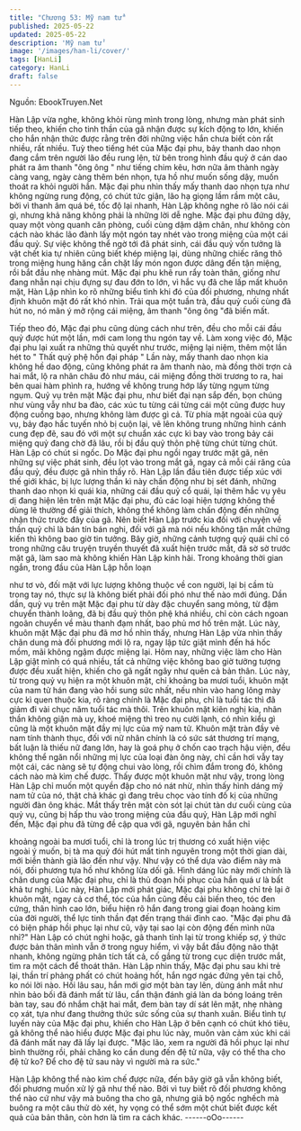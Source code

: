 ```yaml
---
title: "Chương 53: Mỹ nam tử"
published: 2025-05-22
updated: 2025-05-22
description: 'Mỹ nam tử'
image: '/images/han-li/cover/'
tags: [HanLi]
category: HanLi
draft: false
---
```


Nguồn: EbookTruyen.Net

Hàn Lập vừa nghe, không khỏi rùng mình trong lòng, nhưng màn
phát sinh tiếp theo, khiến cho tinh thần của gã nhận được sự kích
động to lớn, khiến cho hắn nhận thức được rằng trên đời những
việc hắn chưa biết còn rất nhiều, rất nhiều.
Tuỳ theo tiếng hét của Mặc đại phu, bảy thanh dao nhọn đang
cắm trên người lão đều rung lên, từ bên trong hình đầu quỷ ở cán
dao phát ra âm thanh "ông ông " như tiếng chim kêu, hơn nữa âm
thành ngày càng vang, ngày càng thêm bén nhọn, tựa hồ như
muốn sống dậy, muốn thoát ra khỏi người hắn.
Mặc đại phu nhìn thấy mấy thanh dao nhọn tựa như không ngừng
rung động, có chút tức giận, lão hạ giọng lầm rầm một câu, bởi vì
thanh âm quá bé, tốc độ lại nhanh, Hàn Lập không nghe rõ lão nói
cái gì, nhưng khả năng không phải là những lời dễ nghe.
Mặc đại phu đứng dậy, quay một vòng quanh căn phòng, cuối
cùng dậm dậm chân, như không còn cách nào khác lão đành lấy
một ngón tay nhét vào trong miệng của một cái đầu quỷ.
Sự việc không thể ngờ tới đã phát sinh, cái đầu quỷ vốn tưởng là
vật chết kia tự nhiên cũng biết khép miệng lại, dùng những chiếc
răng thô trong miệng hung hăng cắn chặt lấy món ngon được
dâng đến tận miệng, rồi bắt đầu nhẹ nhàng mút.
Mặc đại phu khẽ run rẩy toàn thân, giống như đang nhẫn nại chịu
đựng sự đau đớn to lớn, vì hắc vụ đã che lấp mất khuôn mặt, Hàn
Lập nhìn ko rõ những biểu tình khi đó của đối phương, nhưng
nhất định khuôn mặt đó rất khó nhìn.
Trải qua một tuần trà, đầu quỷ cuối cùng đã hút no, nó mãn ý mở
rộng cái miệng, âm thanh "ông ông "đã biến mất.

Tiếp theo đó, Mặc đại phu cũng dùng cách như trên, đều cho mỗi
cái đầu quỷ được hút một lần, mới cam long thu ngón tay về.
Làm xong việc đó, Mặc đại phu lại xuất ra những thủ quyết như
trước, miệng lại niệm, thêm một lần hét to " Thất quỷ phệ hồn đại
pháp "
Lần này, mấy thanh dao nhọn kia không hề dao động, cũng không
phát ra âm thanh nào, mà đồng thời trợn cả hai mắt, lộ ra nhãn
châu đỏ như máu, cái miệng đồng thời trương to ra, hai bên quai
hàm phình ra, hướng về không trung hớp lấy từng ngụm từng
ngụm.
Quỷ vụ trên mặt Mặc đại phu, như biết đại nạn sắp đến, bọn
chúng như vùng vẫy như ba đào, các xúc tu từng cái từng cái một
cũng được huy động cuồng bạo, nhưng không làm được gì cả.
Từ phía mặt ngoài của quỷ vụ, bảy đạo hắc tuyến nhỏ bị cuộn lại,
vẽ lên không trung những hình cánh cung đẹp đẽ, sau đó với một
sự chuẩn xác cực kì bay vào trong bảy cái miệng quỷ đang chờ
đã lâu, rồi bị đầu quỷ thôn phệ từng chút từng chút.
Hàn Lập có chút si ngốc. Do Mặc đại phu ngồi ngay trước mặt gã,
nên những sự việc phát sinh, đều lọt vào trong mắt gã, ngay cả
mỗi cái răng của đầu quỷ, đều được gã nhìn thấy rõ.
Hàn Lập lần đầu tiên được tiếp xúc với thế giới khác, bị lực lượng
thần kì này chấn động như bị sét đánh, những thanh dao nhọn kì
quái kia, những cái đầu quỷ cổ quái, lại thêm hắc vụ yêu dị đang
hiện lên trên mặt Mặc đại phu, đủ các loại hiện tượng không thể
dùng lẽ thường để giải thích, không thể không làm chấn động đến
những nhận thức trước đây của gã. Nên biết Hàn Lập trước kia
đối với chuyện về thần quỷ chỉ là bán tín bán nghi, đối với gã mà
nói nếu không tận mắt chứng kiến thì không bao giờ tin tưởng.
Bây giờ, những cảnh tượng quỷ quái chỉ có trong những câu
truyện truyền thuyết đã xuất hiện trước mắt, đã sờ sờ trước mặt
gã, làm sao mà không khiến Hàn Lập kinh hãi.
Trong khoảng thời gian ngắn, trong đầu của Hàn Lập hỗn loạn

như tơ vò, đối mặt với lực lượng không thuộc về con người, lại bị
cầm tù trong tay nó, thực sự là không biết phải đối phó như thế
nào mới đúng.
Dần dần, quỷ vụ trên mặt Mặc đại phu từ dày đặc chuyển sang
mỏng, từ đậm chuyển thành loãng, đã bị đầu quỷ thôn phệ khá
nhiều, chỉ còn cách ngoan ngoãn chuyển về màu thanh đạm nhất,
bao phủ mơ hồ trên mặt.
Lúc này, khuôn mặt Mặc đại phu đã mơ hồ nhìn thấy, nhưng Hàn
Lập vừa nhìn thấy chân dung mà đối phương mới lộ ra, ngay lập
tức giật mình đến há hốc mồm, mãi không ngậm được miệng lại.
Hôm nay, những việc làm cho Hàn Lập giật mình có quá nhiều, tất
cả những việc không bao giờ tưởng tượng được đều xuất hiện,
khiến cho gã ngất ngây như quên cả bản thân.
Lúc này, từ trong quỷ vụ hiện ra một khuôn mặt, chỉ khoảng ba
mươi tuổi, khuôn mặt của nam tử hán đang vào hồi sung sức
nhất, nếu nhìn vào hang lông mày cực kì quen thuộc kia, rõ ràng
chính là Mặc đại phu, chỉ là tuổi tác thì đã giảm đi vài chục năm
tuổi tác mà thôi.
Trên khuôn mặt kiên nghị kia, nhãn thần không giận mà uy, khoé
miệng thì treo nụ cười lạnh, có nhìn kiểu gì cũng là một khuôn
mặt đầy mị lực của mỹ nam tử. Khuôn mặt tràn đầy vẻ nam tính
thành thục, đối với nữ nhân chính là có sức sát thương trí mạng,
bất luận là thiếu nữ đang lớn, hay là goá phụ ở chốn cao trạch
hậu viện, đều không thể ngăn nổi những mị lực của loại đàn ông
này, chỉ cần hơi vẫy tay một cái, các nàng sẽ tự động chui vào
lòng, rồi chìm đắm trong đó, không cách nào mà kìm chế được.
Thấy được một khuôn mặt như vậy, trong lòng Hàn Lập chỉ muốn
một quyền đập cho nó nát nhừ, nhìn thấy hình dáng mỹ nam tử
của nó, thật chả khác gì đang trêu chọc vào tính đố kị của những
người đàn ông khác.
Mắt thấy trên mặt còn sót lại chút tàn dư cuối cùng của quỷ vụ,
cũng bị hấp thu vào trong miệng của đầu quỷ, Hàn Lập mới nghĩ
đến, Mặc đại phu đã từng đề cập qua với gã, nguyên bản hắn chỉ

khoảng ngoài ba mươi tuổi, chỉ là trong lúc trị thương có xuất hiện
việc ngoài ý muốn, bị tà ma quỷ đói hút mất tinh nguyên trong một
thời gian dài, mới biền thành già lão đến như vậy.
Như vậy có thể dựa vào điểm này mà nói, đối phương tựa hồ như
không lừa dối gã. Hình dáng lúc này mới chính là chân dung của
Mặc đại phu, chỉ là thủ đoạn hồi phục của hắn quá ư là bất khả tư
nghị.
Lúc này, Hàn Lập mới phát giác, Mặc đại phu không chỉ trẻ lại ở
khuôn mặt, ngay cả cơ thể, tóc của hắn cũng đều cải biến theo,
tóc đen cứng, thân hình cao lớn, biểu hiện rõ hắn đang trong giai
đoạn hoàng kim của đời người, thể lực tinh thần đạt đến trạng
thái đỉnh cao.
"Mặc đại phu đã có biện pháp hồi phục lại như cũ, vậy tại sao lại
còn động đến mình nữa nhỉ?"
Hàn Lập có chút nghi hoặc, gã thanh tỉnh lại từ trong khiếp sợ, ý
thức được bản thân mình vẫn ở trong nguy hiểm, vì vậy bắt đầu
động não thật nhanh, không ngừng phân tích tất cả, cố gắng từ
trong cục diện trước mắt, tìm ra một cách để thoát thân.
Hàn Lập nhìn thấy, Mặc đại phu sau khi trẻ lại, thần trí phảng phất
có chút hoảng hốt, hắn ngơ ngác đứng yên tại chỗ, ko nói lời nào.
Hồi lâu sau, hắn mới giơ một bàn tay lên, dùng ánh mắt như nhìn
bảo bối đã đánh mất từ lâu, cẩn thận đánh giá làn da bóng loáng
trên bàn tay, sau đó nhắm chặt hai mắt, đem bàn tay dí sát lên
mặt, nhẹ nhàng cọ xát, tựa như đang thưởng thức sức sống của
sự thanh xuân.
Biểu tình tự luyến này của Mặc đại phu, khiến cho Hàn Lập ở bên
cạnh có chút khó tiêu, gã không thể nào hiểu được Mặc đại phu
lúc này, muôn vàn cảm xúc khi cái đã đánh mất nay đã lấy lại
được.
"Mặc lão, xem ra người đã hồi phục lại như bình thường rồi, phải
chăng ko cần dung đến đệ tử nữa, vậy có thể tha cho đệ tử ko?
Để cho đệ tử sau này vì người mà ra sức."

Hàn Lập không thể nào kìm chế được nữa, đến bây giờ gã vẫn
không biết, đối phương muốn xử lý gã như thế nào. Bởi vì tuy biết
rõ đối phương không thể nào cứ như vậy mà buông tha cho gã,
nhưng giả bộ ngốc nghếch mà buông ra một câu thử dò xét, hy
vọng có thể sớm một chút biết được kết quả của bản thân, còn
hơn là tìm ra cách khác.
------oOo------
